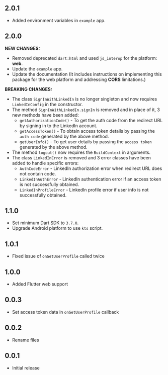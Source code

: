 ## 2.0.1
- Added environment variables in `example` app.

## 2.0.0
**NEW CHANGES:**
- Removed deprecated `dart:html` and used `js_interop` for the platform: **web**.
- Update the `example` app.
- Update the documentation (It includes instructions on implementing this package for the web platform and addressing **CORS** limitations.)

**BREAKING CHANGES:**
- The class `SignInWithLinkedIn` is no longer singleton and now requires `LinkedInConfig` in the constructor.
- The method `SignInWithLinkedIn.signIn` is removed and in place of it, 3 new methods have been added:
  - `getAuthorizationCode()` - To get the auth code from the redirect URL by signing in to the LinkedIn account.
  - `getAccessToken()` - To obtain access token details by passing the `auth code` generated by the above method.
  - `getUserInfo()` - To get user details by passing the `access token` generated by the above method.
- The method `logout()` now requires the `BuildContext` in arguments.
- The class `LinkedInError` is removed and 3 error classes have been added to handle specific errors:
  - `AuthCodeError` - LinkedIn authorization error when redirect URL does not contain code.
  - `LinkedInAuthError` - LinkedIn authentication error if an access token is not successfully obtained.
  - `LinkedInProfileError` - LinkedIn profile error if user info is not successfully obtained.

## 1.1.0

- Set minimum Dart SDK to `3.7.0`.
- Upgrade Android platform to use `kts` script.

## 1.0.1

- Fixed issue of `onGetUserProfile` called twice

## 1.0.0

- Added Flutter web support

## 0.0.3

- Set access token data in `onGetUserProfile` callback

## 0.0.2

- Rename files

## 0.0.1

- Initial release
